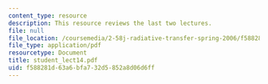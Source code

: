 ```yaml
---
content_type: resource
description: This resource reviews the last two lectures.
file: null
file_location: /coursemedia/2-58j-radiative-transfer-spring-2006/f588281d63a6bfa732d5852a8d06d6ff_student_lect14.pdf
file_type: application/pdf
resourcetype: Document
title: student_lect14.pdf
uid: f588281d-63a6-bfa7-32d5-852a8d06d6ff
---
```


